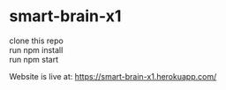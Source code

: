# smart-brain-x1

clone this repo\
run npm install\
run npm start

Website is live at: https://smart-brain-x1.herokuapp.com/
